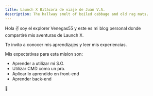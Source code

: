 ```yaml
---
title: Launch X Bitácora de viaje de Juan V.A.
description: The hallway smelt of boiled cabbage and old rag mats.
---
```


Hola ✌️ soy el explorer Venegas55 y este es mi blog personal donde compartiré mis aventuras de Launch X.

Te invito a conocer mis aprendizajes y leer mis experiencias.

Mis expectativas para esta mision son:

- Aprender a utilizar mi S.O.
- Utilizar CMD como un pro.
- Aplicar lo aprendido en front-end
- Aprender back-end

🚀
